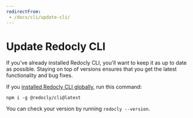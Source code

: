 ```yaml
---
redirectFrom:
 - /docs/cli/update-cli/
---
```


# Update Redocly CLI

If you've already installed Redocly CLI, you'll want to keep it as up to date as possible. Staying on top of versions ensures that you get the latest functionality and bug fixes.

If you [installed Redocly CLI globally](../installation.md), run this command:

```shell Command
npm i -g @redocly/cli@latest
```

You can check your version by running `redocly --version`.